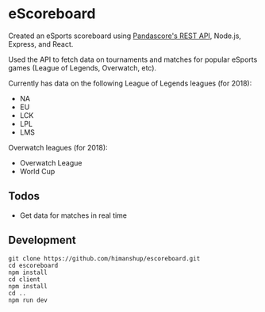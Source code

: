 # eScoreboard
  
Created an eSports scoreboard using [Pandascore's REST API](https://pandascore.co/), Node.js, Express, and React.


Used the API to fetch data on tournaments and matches for popular eSports games (League of Legends, Overwatch, etc).  

Currently has data on the following League of Legends leagues (for 2018): 
* NA
* EU
* LCK
* LPL
* LMS  

Overwatch leagues (for 2018):
* Overwatch League
* World Cup

## Todos
* Get data for matches in real time

## Development

```
git clone https://github.com/himanshup/escoreboard.git
cd escoreboard
npm install
cd client
npm install
cd ..
npm run dev
```
